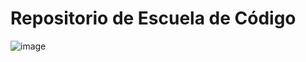 # Repositorio de Escuela de Código
![image](https://media.istockphoto.com/id/1205058662/es/vector/ilustración-de-estilo-redondo-de-icono-vectorial-de-codificación-html.jpg)
